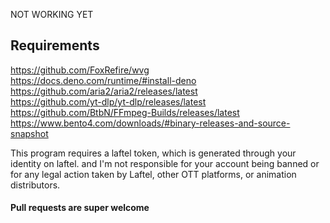 NOT WORKING YET
## Requirements
https://github.com/FoxRefire/wvg  
https://docs.deno.com/runtime/#install-deno  
https://github.com/aria2/aria2/releases/latest  
https://github.com/yt-dlp/yt-dlp/releases/latest  
https://github.com/BtbN/FFmpeg-Builds/releases/latest  
https://www.bento4.com/downloads/#binary-releases-and-source-snapshot  







This program requires a laftel token, which is generated through your identity on laftel.
and I'm not responsible for your account being banned or for any legal action taken by Laftel, other OTT platforms, or animation distributors.
#### Pull requests are super welcome
